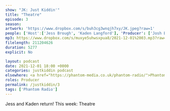 ```yaml
---
show: "JK: Just Kiddin'"
title: "Theatre"
episode: 3
season: 
artwork: 'https://www.dropbox.com/s/buh3cg3wnqjh7xy/JK.jpeg?raw=1'
people: ['Host':['Jess Brough', 'Kaden Langford'], 'Producer': ['Josh Brunning']]
mp3: https://www.dropbox.com/s/muxye5uhwsxpua8/2021-12-01%2003.mp3?raw=1
filelength: 211204626
duration: 5277
explicit: No

layout: podcast
date: 2021-12-01 18:00 +0000
categories: justkiddin podcast
elsewhere: <a href="https://phantom-media.co.uk/phantom-radio/">Phantom Media</a>
roles: Producer
permalink: /justkiddin/3
tags: ['Phantom Radio']
---
```


Jess and Kaden return! This week: Theatre
